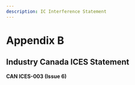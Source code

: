 ```yaml
---
description: IC Interference Statement
---
```


# Appendix B

## **Industry Canada ICES Statement**

**CAN ICES-003 \(Issue 6\)**  


